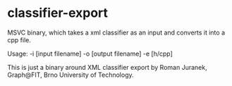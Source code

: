 classifier-export
=================

MSVC binary, which takes a xml classifier as an input and converts it into a cpp file.

Usage: -i [input filename] -o [output filename] -e [h/cpp]

This is just a binary around XML classifier export by Roman Juranek, Graph@FIT, Brno University of Technology.
